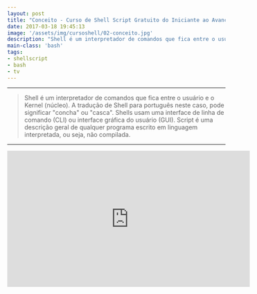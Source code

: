 ```yaml
---
layout: post
title: "Conceito - Curso de Shell Script Gratuito do Iniciante ao Avançado"
date: 2017-03-18 19:45:13
image: '/assets/img/cursoshell/02-conceito.jpg'
description: "Shell é um interpretador de comandos que fica entre o usuário e o Kernel (núcleo)."
main-class: 'bash'
tags:
- shellscript
- bash
- tv
---
```


***

> Shell é um interpretador de comandos que fica entre o usuário e o Kernel (núcleo). A tradução de Shell para português neste caso, pode significar "concha" ou "casca". Shells usam uma interface de linha de comando (CLI) ou interface gráfica do usuário (GUI). Script é uma descrição geral de qualquer programa escrito em linguagem interpretada, ou seja, não compilada.

***

<iframe width="560" height="315" src="https://www.youtube.com/embed/vvp25pEgSb4" frameborder="0" allowfullscreen></iframe>
